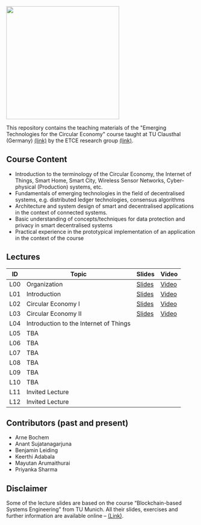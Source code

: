 <img src="https://www.presse.tu-clausthal.de/fileadmin/Presse/images/Corporate_Design/Logo/Logo_TUC_en_CMYK.jpg" width="300">

This repository contains the teaching materials of the "Emerging Technologies for the Circular Economy" course taught at TU Clausthal (Germany) [(link)](https://www.isse.tu-clausthal.de/en/) by the ETCE research group [(link)](https://etce-lab.com).

## Course Content

- Introduction to the terminology of the Circular Economy, the Internet of Things, Smart Home, Smart City, Wireless Sensor Networks, Cyber-physical (Production) systems, etc.
- Fundamentals of emerging technologies in the field of decentralised systems, e.g. distributed ledger technologies, consensus algorithms
- Architecture and system design of smart and decentralised applications in the context of connected systems.
- Basic understanding of concepts/techniques for data protection and privacy in smart decentralised systems
- Practical experience in the prototypical implementation of an application in the context of the course

## Lectures

| ID  | Topic                                   | Slides                                                | Video                                                                                                                      |
|-----|-----------------------------------------|-------------------------------------------------------|----------------------------------------------------------------------------------------------------------------------------|
| L00 | Organization                            | [Slides](ETCE-L00-Organization.pdf)                   | [Video](https://video.tu-clausthal.de/vorlesung/emerging-technologies-for-the-circular-economy-ss22_1268.html?jwsource=cl) |
| L01 | Introduction                            | [Slides](ETCE-L01-Introduction.pdf)                   | [Video](https://video.tu-clausthal.de/vorlesung/emerging-technologies-for-the-circular-economy-ss22_1268.html?jwsource=cl) |
| L02 | Circular Economy I                      | [Slides](ETCE-L02-Circular-Economy-I.pdf)             | [Video](https://video.tu-clausthal.de/vorlesung/emerging-technologies-for-the-circular-economy-ss22_1268.html?jwsource=cl) |
| L03 | Circular Economy II                     | [Slides](ETCE-L03-Circular-Economy-II.pdf)            | [Video](https://video.tu-clausthal.de/vorlesung/emerging-technologies-for-the-circular-economy-ss22_1268.html?jwsource=cl) |
| L04 | Introduction to the Internet of Things  |                                                       |                                                                                                                            |
| L05 | TBA                                     |                                                       |                                                                                                                            |
| L06 | TBA                                     |                                                       |                                                                                                                            |
| L07 | TBA                                     |                                                       |                                                                                                                            |
| L08 | TBA                                     |                                                       |                                                                                                                            |
| L09 | TBA                                     |                                                       |                                                                                                                            |
| L10 | TBA                                     |                                                       |                                                                                                                            |
| L11 | Invited Lecture                         |                                                       |                                                                                                                            |
| L12 | Invited Lecture                         |                                                       |                                                                                                                            |

## Contributors (past and present)
- Arne Bochem
- Anant Sujatanagarjuna
- Benjamin Leiding
- Keerthi Adabala
- Mayutan Arumaithurai
- Priyanka Sharma

## Disclaimer

Some of the lecture slides are based on the course “Blockchain-based Systems Engineering” from TU Munich. All their slides, exercises and further information are available online – [(Link)](https://github.com/sebischair/bbse).
